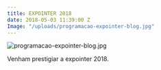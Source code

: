 ```yaml
---
title: EXPOINTER 2018
date: 2018-05-03 11:39:00 Z
Image: "/uploads/programacao-expointer-blog.jpg"
---
```


![programacao-expointer-blog.jpg](/uploads/programacao-expointer-blog.jpg)

Venham prestigiar a expointer 2018.